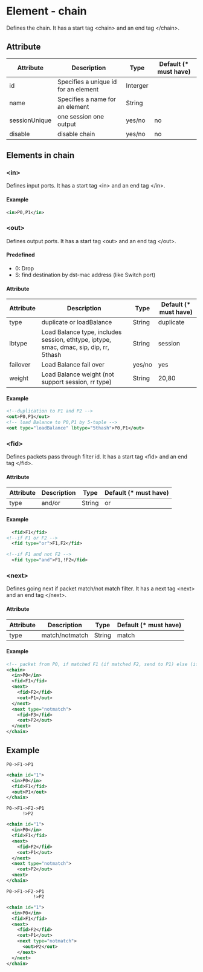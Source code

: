 # Element - chain
Defines the chain. 
It has a start tag &lt;chain&gt; and an end tag &lt;/chain&gt;.

## Attribute
| Attribute | Description | Type | Default \(\* must have\) |
|---|---|---|---|
| id | Specifies a unique id for an element | Interger | |
| name | Specifies a name for an element | String | |
| sessionUnique | one session one output | yes/no | no |
| disable | disable chain  | yes/no | no |

## Elements in chain
### &lt;in&gt;
Defines input ports. It has a start tag &lt;in&gt; and an end tag &lt;/in&gt;.

#### Example
```xml
<in>P0,P1</in>
```
### &lt;out&gt;
Defines output ports. It has a start tag &lt;out&gt; and an end tag &lt;/out&gt;.

#### Predefined
- 0: Drop
- S: find destination by dst-mac address (like Switch port)

#### Attribute
| Attribute | Description | Type | Default \(\* must have\) |
|---|---|---|---|
| type | duplicate or loadBalance | String | duplicate |
| lbtype | Load Balance type, includes session, ethtype, iptype, smac, dmac, sip, dip, rr, 5thash | String | session |
| failover | Load Balance fail over | yes/no | yes |
| weight | Load Balance weight \(not support session\, rr type\) | String | 20,80 |


#### Example
```xml
<!--duplication to P1 and P2 -->
<out>P0,P1</out>
<!-- load Balance to P0,P1 by 5-tuple -->
<out type="loadBalance" lbtype="5thash">P0,P1</out>
```

### &lt;fid&gt;
Defines packets pass through filter id. It has a start tag &lt;fid&gt; and an end tag &lt;/fid&gt;.
#### Attribute
| Attribute | Description | Type | Default \(\* must have\) |
|---|---|---|---|
| type | and/or | String | or |

#### Example
```xml
  <fid>F1</fid>
<!--if F1 or F2 -->
  <fid type="or">F1,F2</fid>

<!--if F1 and not F2 -->
  <fid type="and">F1,!F2</fid>
```
### &lt;next&gt;
Defines going next if packet match/not match filter. It has a next tag &lt;next&gt; and an end tag &lt;/next&gt;.

#### Attribute
| Attribute | Description | Type | Default \(\* must have\) |
|---|---|---|---|
| type | match/notmatch | String | match |

#### Example
```xml
<!-- packet from P0, if matched F1 (if matched F2, send to P1) else (if match F3, send to P2) -->
<chain>
  <in>P0</in> 
  <fid>F1</fid>
  <next>
    <fid>F2</fid>
    <out>P1</out>
  </next>
  <next type="notmatch">
    <fid>F3</fid>
    <out>P2</out>
  </next>
</chain>
```

## Example
```
P0->F1->P1        
```
```xml
<chain id="1">
  <in>P0</in>
  <fid>F1</fid>
  <out>P1</out>
</chain>
```

```
P0->F1->F2->P1
      !>P2
```
```xml
<chain id="1">
  <in>P0</in>
  <fid>F1</fid>
  <next>
    <fid>F2</fid>
    <out>P1</out> 
  </next>
  <next type="notmatch">
    <out>P2</out>
  <next>
</chain>
```

```
P0->F1->F2->P1
          !>P2
```
```xml
<chain id="1">
  <in>P0</in>
  <fid>F1</fid>
  <next>
    <fid>F2</fid>
    <out>P1</out>
    <next type="notmatch">
      <out>P2</out>
    </next>
  </next>
</chain>
```
